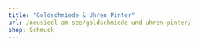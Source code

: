 ```yaml
---
title: "Goldschmiede & Uhren Pinter"
url: /neusiedl-am-see/goldschmiede-und-uhren-pinter/
shop: Schmuck
---
```

